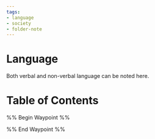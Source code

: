 ```yaml
---
tags:
- language
- society
- folder-note
---
```

# Language
Both verbal and non-verbal language can be noted here.
# Table of Contents
%% Begin Waypoint %%


%% End Waypoint %%
